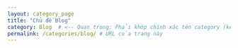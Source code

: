 ```yaml
---
layout: category_page
title: "Chủ đề Blog"
category: Blog  # <-- Quan trọng: Phải khớp chính xác tên category (kể cả viết hoa/thường)
permalink: /categories/blog/ # URL của trang này
---
```

